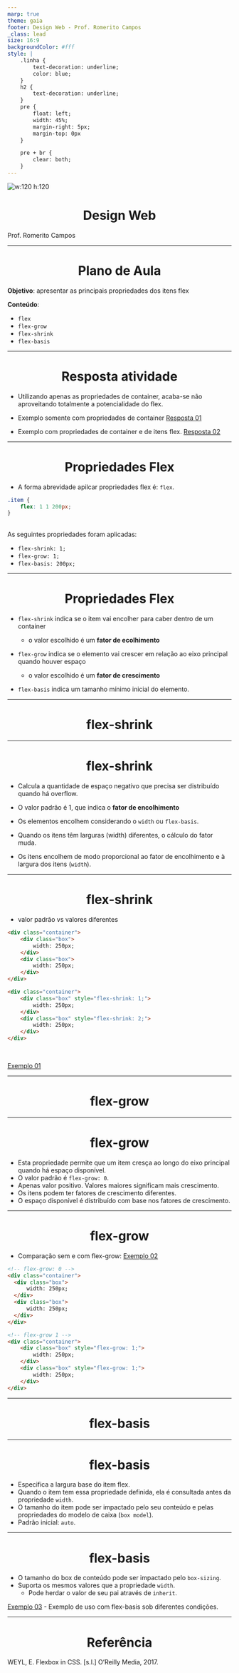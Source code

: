```yaml
---
marp: true
theme: gaia
footer: Design Web - Prof. Romerito Campos
_class: lead
size: 16:9
backgroundColor: #fff
style: |
    .linha {
        text-decoration: underline;
        color: blue;
    } 
    h2 {
        text-decoration: underline;
    }    
    pre {
        float: left;
        width: 45%;
        margin-right: 5px;
        margin-top: 0px
    }

    pre + br {
        clear: both;
    }
---
```


![w:120 h:120](../../assets/ifrn-vertical.png)
# Design Web
Prof. Romerito Campos

---

# Plano de Aula

**Objetivo**: apresentar as principais propriedades dos itens flex

**Conteúdo**: 
- `flex`
- `flex-grow`
- `flex-shrink`
- `flex-basis`

---

# Resposta atividade

- Utilizando apenas as propriedades de container, acaba-se não aproveitando totalmente a potencialidade do flex.

- Exemplo somente com propriedades de container
[Resposta 01](http://localhost:8000/atividade0.html)

- Exemplo com propriedades de container e de itens flex.
[Resposta 02](https://localhost:8000/atividade1.html)

---

# Propriedades Flex

- A forma abrevidade apilcar propriedades flex é: `flex`.

```css
.item {
    flex: 1 1 200px;
}
```
<br>
As seguintes propriedades foram aplicadas:

  - `flex-shrink: 1;`
  - `flex-grow: 1;`
  - `flex-basis: 200px;`

---

# Propriedades Flex

- `flex-shrink` indica se o item vai encolher para caber dentro de um container
  - o valor escolhido é um **fator de ecolhimento**
  
- `flex-grow` indica se o elemento vai crescer em relação ao eixo principal quando houver espaço
  - o valor escolhido é um **fator de crescimento**

- `flex-basis` indica um tamanho mínimo inicial do elemento.

--- 

<style scoped>
section {
    display: flex;
    flex-direction: column;
    justify-content: center;
    align-items:center;
}

h1 {
    text-align:center;
}
</style>

# flex-shrink

---

# flex-shrink

- Calcula a quantidade de espaço negativo que precisa ser distribuído quando há overflow.

- O valor padrão é 1, que indica o **fator de encolhimento**

- Os elementos encolhem considerando o `width` ou `flex-basis`.

- Quando os itens têm larguras (width) diferentes, o cálculo do fator muda.

- Os itens encolhem de modo proporcional ao fator de encolhimento e à largura dos itens (`width`).

--- 

# flex-shrink

- valor padrão vs valores diferentes

```html
<div class="container">
    <div class="box">
        width: 250px;
    </div>
    <div class="box">
        width: 250px;
    </div>        
</div>
```

```html
<div class="container">
    <div class="box" style="flex-shrink: 1;">
        width: 250px;
    </div>
    <div class="box" style="flex-shrink: 2;">
        width: 250px;
    </div>        
</div>
```
<br>

[Exemplo 01](http://localhost:8000/exemplo01.html)

---
<style scoped>
section {
    display: flex;
    flex-direction: column;
    justify-content: center;
    align-items:center;
}

h1 {
    text-align:center;
}
</style>
# flex-grow

--- 

# flex-grow

- Esta propriedade permite que um item cresça ao longo do eixo principal quando há espaço disponível.
- O valor padrão é `flex-grow: 0`.
- Apenas valor positivo. Valores maiores significam mais crescimento.
- Os itens podem ter fatores de crescimento diferentes.
- O espaço disponível é distribuído com base nos fatores de crescimento.

---

# flex-grow

- Comparação sem e com flex-grow: [Exemplo 02](http://localhost:8000/exemplo02.html)

```html
<!-- flex-grow: 0 -->
<div class="container">
  <div class="box">
      width: 250px;
  </div>
  <div class="box">
      width: 250px;
  </div>        
</div>

```

```html
<!-- flex-grow 1 -->
<div class="container">
    <div class="box" style="flex-grow: 1;">
        width: 250px;
    </div>
    <div class="box" style="flex-grow: 1;">
        width: 250px;
    </div>        
</div>
```

---
<style scoped>
section {
    display: flex;
    flex-direction: column;
    justify-content: center;
    align-items:center;
}

h1 {
    text-align:center;
}
</style>
# flex-basis

---
# flex-basis

- Especifica a largura base do item flex.
- Quando o item tem essa propriedade definida, ela é consultada antes da propriedade `width`.
- O tamanho do item pode ser impactado pelo seu conteúdo e pelas propriedades do modelo de caixa (`box model`).
- Padrão inicial: `auto`.



---
# flex-basis
- O tamanho do box de conteúdo pode ser impactado pelo `box-sizing`.
- Suporta os mesmos valores que a propriedade `width`.
    - Pode herdar o valor de seu pai através de `inherit`.

[Exemplo 03](http://localhost:8000/exemplo03.html) - Exemplo de uso com flex-basis sob diferentes condições.

---
# Referência

WEYL, E. Flexbox in CSS. [s.l.] O’Reilly Media, 2017.



